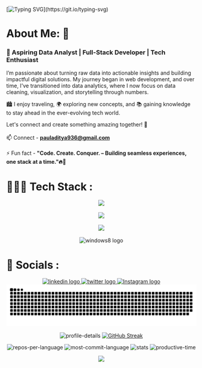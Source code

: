 [![Typing SVG](https://readme-typing-svg.demolab.com?font=Anonymous&size=23&pause=1000&color=F07A20&width=435&lines=Hey+It's+Aditya+here;Nice+to+meet+you!)](https://git.io/typing-svg)

#  About Me: 🌻
### 🎯 Aspiring Data Analyst | Full-Stack Developer | Tech Enthusiast
I’m passionate about turning raw data into actionable insights and building impactful digital solutions. My journey began in web development, and over time, I’ve transitioned into data analytics, where I now focus on data cleaning, visualization, and storytelling through numbers.

🏙️ I enjoy traveling, 🌍 exploring new concepts, and 📚 gaining knowledge to stay ahead in the ever-evolving tech world.

Let's connect and create something amazing together! 🚀
<br><br>📫 Connect - **pauladitya936@gmail.com**<br><br> ⚡ Fun fact - **"Code. Create. Conquer. – Building seamless experiences, one stack at a time."🔥🚀**

# 🧑🏻‍💻 Tech Stack :
<p align="center">
  <a href="https://go-skill-icons.vercel.app/">
    <img
      src="https://go-skill-icons.vercel.app/api/icons?i=python,numpy,sqlserver,jupyter,pandas,excel,pbi"
    />
  </a>
</p>

<p align="center">
  <a href="https://skillicons.dev">
    <img src="https://skillicons.dev/icons?i=c,html,css,java,tailwindcss,react,nodejs,nextjs,bootstrap&theme=dark" />
  </a>
</p>

<p align="center">
  <a href="https://skillicons.dev">
    <img src="https://skillicons.dev/icons?i=vscode,github,figma,git,typescript,javascript,mysql&theme=dark" />
  </a>
</p>
<div align="center">
<img src="https://cdn.jsdelivr.net/gh/devicons/devicon/icons/windows8/windows8-original.svg" height="50" width="60" alt="windows8 logo"/>
</div>






<h1 align="left"> 📱 Socials : </h1>

<div align="center">
  <a href="https://www.linkedin.com/in/iamadityapaul/">
    <img src="https://img.shields.io/static/v1?message=LinkedIn&logo=linkedin&label=&color=47413D&logoColor=white&labelColor=&style=for-the-badge" height="40" alt="linkedin logo"/>
      </a>

  <a href="https://x.com/AdityaPaul59313">
    <img src="https://img.shields.io/static/v1?message=Twitter&logo=twitter&label=&color=47413D&logoColor=white&labelColor=&style=for-the-badge" height="40" alt="twitter logo"  />
  </a>
  
  <a href="https://www.instagram.com/iadityapaul/">
    <img src="https://img.shields.io/static/v1?message=Instagram&logo=Instagram&label=&color=47413D&logoColor=white&labelColor=&style=for-the-badge" height="40" alt="Instagram logo"/>
  </a>
  

  

  
  </div>








<picture>
  <source
    media="(prefers-color-scheme: dark)"
    srcset="https://raw.githubusercontent.com/platane/snk/output/github-contribution-grid-snake-dark.svg"
  />
  <source
    media="(prefers-color-scheme: dark)"
    srcset="https://raw.githubusercontent.com/platane/snk/output/github-contribution-grid-snake.svg"
  />
  <img
    alt="github contribution grid snake animation"
    src="https://raw.githubusercontent.com/platane/snk/output/github-contribution-grid-snake.svg"
  />
</picture>

<div align="center">

![profile-details](http://github-profile-summary-cards.vercel.app/api/cards/profile-details?username=Aditya-Paul-2003&theme=gruvbox)
[![GitHub Streak](https://streak-stats.demolab.com?user=Aditya-Paul-2003&theme=gruvbox)](https://git.io/streak-stats)


![repos-per-language](http://github-profile-summary-cards.vercel.app/api/cards/repos-per-language?username=Aditya-Paul-2003&theme=gruvbox)
![most-commit-language](http://github-profile-summary-cards.vercel.app/api/cards/most-commit-language?username=Aditya-Paul-2003&theme=gruvbox)
![stats](http://github-profile-summary-cards.vercel.app/api/cards/stats?username=Aditya-Paul-2003&theme=gruvbox)
![productive-time](http://github-profile-summary-cards.vercel.app/api/cards/productive-time?username=Aditya-Paul-2003&theme=gruvbox&utcOffset=8)

![](https://github-profile-trophy.vercel.app/?username=Aditya-Paul-2003&theme=gruvbox&no-frame=true&no-bg=false&margin-w=4)

</div>
